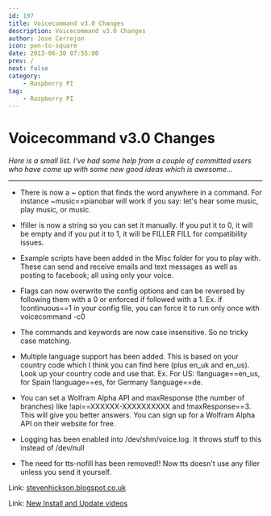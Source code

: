 ```yaml
---
id: 197
title: Voicecommand v3.0 Changes
description: Voicecommand v3.0 Changes
author: Jose Cerrejon
icon: pen-to-square
date: 2013-06-30 07:55:00
prev: /
next: false
category:
    - Raspberry PI
tag:
    - Raspberry PI
---
```


# Voicecommand v3.0 Changes

_Here is a small list. I've had some help from a couple of committed users who have come up with some new good ideas which is awesome..._

---

-   There is now a ~ option that finds the word anywhere in a command. For instance ~music==pianobar will work if you say: let's hear some music, play music, or music.

-   !filler is now a string so you can set it manually. If you put it to 0, it will be empty and if you put it to 1, it will be FILLER FILL for compatibility issues.

-   Example scripts have been added in the Misc folder for you to play with. These can send and receive emails and text messages as well as posting to facebook; all using only your voice.

-   Flags can now overwrite the config options and can be reversed by following them with a 0 or enforced if followed with a 1. Ex. if !continuous==1 in your config file, you can force it to run only once with voicecommand -c0

-   The commands and keywords are now case insensitive. So no tricky case matching.

-   Multiple language support has been added. This is based on your country code which I think you can find here (plus en_uk and en_us). Look up your country code and use that. Ex. For US: !language==en_us, for Spain !language==es, for Germany !language==de.

-   You can set a Wolfram Alpha API and maxResponse (the number of branches) like !api==XXXXXX-XXXXXXXXXX and !maxResponse==3. This will give you better answers. You can sign up for a Wolfram Alpha API on their website for free.

-   Logging has been enabled into /dev/shm/voice.log. It throws stuff to this instead of /dev/null

-   The need for tts-nofill has been removed!! Now tts doesn't use any filler unless you send it yourself.

Link: [stevenhickson.blogspot.co.uk](https://stevenhickson.blogspot.co.uk/2013/06/voice-command-v30-for-raspberry-pi.html)

Link: [New Install and Update videos](https://stevenhickson.blogspot.com/2013/06/installing-and-updating-piauisuite-and.html)
